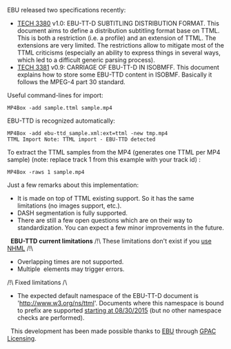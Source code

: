EBU released two specifications recently:

*   [TECH 3380](https://tech.ebu.ch/docs/tech/tech3380.pdf) v1.0: EBU-TT-D SUBTITLING DISTRIBUTION FORMAT. This document aims to define a distribution subtitling format base on TTML. This is both a restriction (i.e. a profile) and an extension of TTML. The extensions are very limited. The restrictions allow to mitigate most of the TTML criticisms (especially an ability to express things in several ways, which led to a difficult generic parsing process).
*   [TECH 3381](https://tech.ebu.ch/docs/tech/tech3381.pdf) v0.9: CARRIAGE OF EBU-TT-D IN ISOBMFF. This document explains how to store some EBU-TTD content in ISOBMF. Basically it follows the MPEG-4 part 30 standard.

Useful command-lines for import:

```
MP4Box -add sample.ttml sample.mp4
```

EBU-TTD is recognized automatically:

```
MP4Box -add ebu-ttd_sample.xml:ext=ttml -new tmp.mp4
TTML Import Note: TTML import - EBU-TTD detected
```

To extract the TTML samples from the MP4 (generates one TTML per MP4 sample) (note: replace track 1 from this example with your track id) :

```
MP4Box -raws 1 sample.mp4
```

Just a few remarks about this implementation:

*   It is made on top of TTML existing support. So it has the same limitations (no images support, etc.).
*   DASH segmentation is fully supported.
*   There are still a few open questions which are on their way to standardization. You can expect a few minor improvements in the future.

  **EBU-TTD current limitations** /!\\ These limitations don't exist if you [use NHML](https://concolato.wp.imt.fr/2014/01/27/first-attempt-at-storing-ttml-in-mp4/) /!\\

*   Overlapping times are not supported.
*   Multiple <region> elements may trigger errors.

/!\\ Fixed limitations /\\

*   The expected default namespace of the EBU-TT-D document is 'http://www.w3.org/ns/ttml'. Documents where this namespace is bound to prefix are supported [starting at 08/30/2015](https://github.com/gpac/gpac/commit/7d5a0bc5cbb6148d78f87f51f8dc78d32125b643) (but no other namespace checks are performed).

  This development has been made possible thanks to [EBU](http://www.ebu.ch) through [GPAC Licensing](http://www.gpac-licensing.com).

